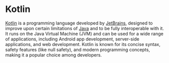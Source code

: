 # Kotlin

[Kotlin](https://kotlinlang.org/) is a programming language developed by [JetBrains](https://www.jetbrains.com/),
designed to improve upon certain limitations of [Java](../java) and to be fully interoperable with it.
It runs on the Java Virtual Machine (JVM) and can be used for a wide range of applications, including Android app
development, server-side applications, and web development. Kotlin is known for its concise syntax, safety features
(like null safety), and modern programming concepts, making it a popular choice among developers.
